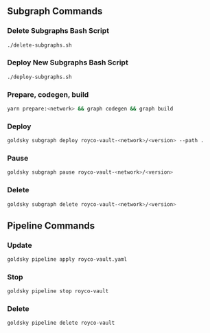 ## Subgraph Commands

### Delete Subgraphs Bash Script

```bash
./delete-subgraphs.sh
```

### Deploy New Subgraphs Bash Script

```bash
./deploy-subgraphs.sh
```

### Prepare, codegen, build

```bash
yarn prepare:<network> && graph codegen && graph build
```

### Deploy

```bash
goldsky subgraph deploy royco-vault-<network>/<version> --path .
```

### Pause

```bash
goldsky subgraph pause royco-vault-<network>/<version>
```

### Delete

```bash
goldsky subgraph delete royco-vault-<network>/<version>
```

## Pipeline Commands

### Update

```bash
goldsky pipeline apply royco-vault.yaml
```

### Stop

```bash
goldsky pipeline stop royco-vault
```

### Delete

```bash
goldsky pipeline delete royco-vault
```
